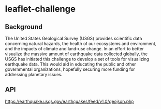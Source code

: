# leaflet-challenge


## Background

The United States Geological Survey (USGS) provides scientific data concerning natural hazards, the health of our ecosystems and environment, and the impacts of climate and land-use change. In an effort to better visualize the massive amount of earthquake data collected globally, the USGS has initiated this challenge to develop a set of tools for visualizing earthquake data. This would aid in educating the public and other governmental organizations, hopefully securing more funding for addressing planetary issues.
## API 

https://earthquake.usgs.gov/earthquakes/feed/v1.0/geojson.php